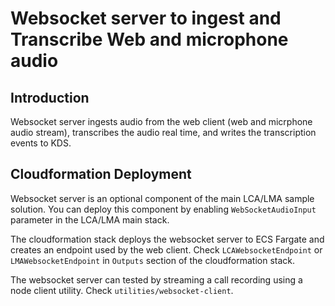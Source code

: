 # Websocket server to ingest and Transcribe Web and microphone audio

## Introduction
Websocket server ingests audio from the web client (web and micrphone audio stream), transcribes the audio real time, and writes the transcription events to KDS. 

## Cloudformation Deployment
Websocket server is an optional component of the main LCA/LMA sample solution. You can deploy this  component by enabling `WebSocketAudioInput` parameter in the LCA/LMA main stack.

The cloudformation stack deploys the websocket server to ECS Fargate and creates an endpoint used by the web client. Check `LCAWebsocketEndpoint` or `LMAWebsocketEndpoint` in `Outputs` section of the cloudformation stack.

The websocket server can tested by streaming a call recording using a node client utility. Check `utilities/websocket-client`.